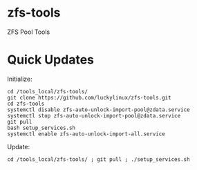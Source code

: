 # zfs-tools
ZFS Pool Tools

# Quick Updates
Initialize:
```
cd /tools_local/zfs-tools/
git clone https://github.com/luckylinux/zfs-tools.git
cd zfs-tools
systemctl disable zfs-auto-unlock-import-pool@zdata.service
systemctl stop zfs-auto-unlock-import-pool@zdata.service
git pull
bash setup_services.sh 
systemctl enable zfs-auto-unlock-import-all.service
```

Update: 
```
cd /tools_local/zfs-tools/ ; git pull ; ./setup_services.sh
```
